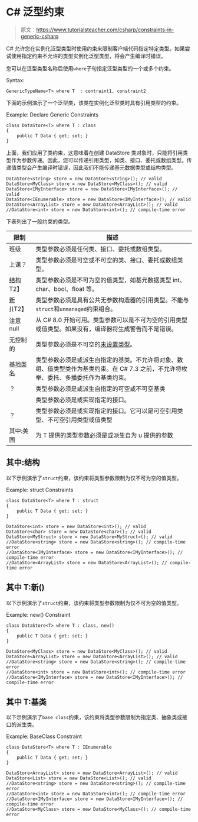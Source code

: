 # C# 泛型约束

> 原文：<https://www.tutorialsteacher.com/csharp/constraints-in-generic-csharp>

C# 允许您在实例化泛型类型时使用约束来限制客户端代码指定特定类型。如果尝试使用指定约束不允许的类型实例化泛型类型，将会产生编译时错误。

您可以在泛型类型名称后使用`where`子句指定泛型类型的一个或多个约束。

Syntax:

```
GenericTypeName<T> where T  : contraint1, constraint2 
```

下面的示例演示了一个泛型类，该类在实例化泛型类时具有引用类型的约束。

Example: Declare Generic Constraints

```
class DataStore<T> where T : class
{
    public T Data { get; set; }
} 
```

上面，我们应用了类约束，这意味着在创建 DataStore 类对象时，只能将引用类型作为参数传递。因此，您可以传递引用类型，如类、接口、委托或数组类型。传递值类型会产生编译时错误，因此我们不能传递基元数据类型或结构类型。

```
DataStore<string> store = new DataStore<string>(); // valid
DataStore<MyClass> store = new DataStore<MyClass>(); // valid
DataStore<IMyInterface> store = new DataStore<IMyInterface>(); // valid
DataStore<IEnumerable> store = new DataStore<IMyInterface>(); // valid
DataStore<ArrayList> store = new DataStore<ArrayList>(); // valid
//DataStore<int> store = new DataStore<int>(); // compile-time error 
```

下表列出了一般约束的类型。

| 限制 | 描述 |
| --- | --- |
| 班级 | 类型参数必须是任何类、接口、委托或数组类型。 |
| 上课？ | 类型参数必须是可空或不可空的类、接口、委托或数组类型。 |
| [结构](#where-t-struct)T2】 | 类型参数必须是不可为空的值类型，如基元数据类型 int、char、bool、float 等。 |
| [新()](#where-t-new)T2】 | 类型参数必须是具有公共无参数构造器的引用类型。不能与`struct`和`unmanaged`约束组合。 |
| 注意 null | 从 C# 8.0 开始可用。类型参数可以是不可为空的引用类型或值类型。如果没有，编译器将生成警告而不是错误。 |
| 无控制的 | 类型参数必须是不可空的[未设置类型](https://docs.microsoft.com/en-us/dotnet/csharp/language-reference/builtin-types/unmanaged-types)。 |
| [基地类名](#where-t-baseclass) | 类型参数必须是或派生自指定的基类。不允许将对象、数组、值类型类作为基类约束。在 C# 7.3 之前，不允许将枚举、委托、多播委托作为基类约束。 |
| ？ | 类型参数必须是或派生自指定的可空或不可空基类 |
| <interface name=""></interface> | 类型参数必须是或实现指定的接口。 |
| <interface name="">？</interface> | 类型参数必须是或实现指定的接口。它可以是可空引用类型、不可空引用类型或值类型 |
| 其中:美国 | 为 T 提供的类型参数必须是或派生自为 u 提供的参数 |

## 其中:结构

以下示例演示了`struct`约束，该约束将类型参数限制为仅不可为空的值类型。

Example: struct Constraints

```
class DataStore<T> where T : struct
{
    public T Data { get; set; }
}

DataStore<int> store = new DataStore<int>(); // valid
DataStore<char> store = new DataStore<char>(); // valid
DataStore<MyStruct> store = new DataStore<MyStruct>(); // valid
//DataStore<string> store = new DataStore<string>(); // compile-time error 
//DataStore<IMyInterface> store = new DataStore<IMyInterface>(); // compile-time error 
//DataStore<ArrayList> store = new DataStore<ArrayList>(); // compile-time error 
```

## 其中 T:新()

以下示例演示了`struct`约束，该约束将类型参数限制为仅不可为空的值类型。

Example: new() Constraint

```
class DataStore<T> where T : class, new()
{
    public T Data { get; set; }
}

DataStore<MyClass> store = new DataStore<MyClass>(); // valid
DataStore<ArrayList> store = new DataStore<ArrayList>(); // valid
//DataStore<string> store = new DataStore<string>(); // compile-time error 
//DataStore<int> store = new DataStore<int>(); // compile-time error 
//DataStore<IMyInterface> store = new DataStore<IMyInterface>(); // compile-time error 
```

## 其中 T:基类

以下示例演示了`base class`约束，该约束将类型参数限制为指定类、抽象类或接口的派生类。

Example: BaseClass Constraint

```
class DataStore<T> where T : IEnumerable
{
    public T Data { get; set; }
}

DataStore<ArrayList> store = new DataStore<ArrayList>(); // valid
DataStore<List> store = new DataStore<List>(); // valid
//DataStore<string> store = new DataStore<string>(); // compile-time error 
//DataStore<int> store = new DataStore<int>(); // compile-time error 
//DataStore<IMyInterface> store = new DataStore<IMyInterface>(); // compile-time error 
//DataStore<MyClass> store = new DataStore<MyClass>(); // compile-time error 
```
